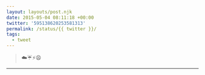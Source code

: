 ```yaml
---
layout: layouts/post.njk
date: 2015-05-04 08:11:18 +00:00
twitter: '595138620253581313'
permalink: /status/{{ twitter }}/
tags: 
  - tweet
---
```


> ☁️☔️⚡️😩

---
